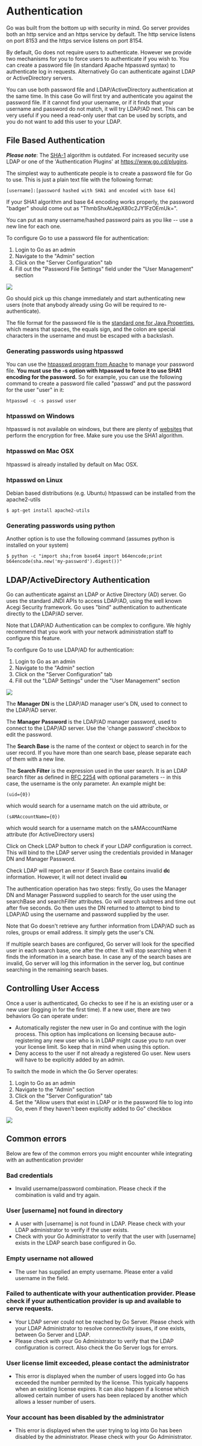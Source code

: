 # Authentication

Go was built from the bottom up with security in mind. Go server provides both an http service and an https service by default. The http service listens on port 8153 and the https service listens on port 8154.

By default, Go does not require users to authenticate. However we provide two mechanisms for you to force users to authenticate if you wish to. You can create a password file (in standard Apache htpasswd syntax) to authenticate log in requests. Alternatively Go can authenticate against LDAP or ActiveDirectory servers.

You can use both password file and LDAP/ActiveDirectory authentication at the same time. In this case Go will first try and authenticate you against the password file. If it cannot find your username, or if it finds that your username and password do not match, it will try LDAP/AD next. This can be very useful if you need a read-only user that can be used by scripts, and you do not want to add this user to your LDAP.

## File Based Authentication

_**Please note**_: The [SHA-1](https://en.wikipedia.org/wiki/SHA-1) algorithm is outdated. For increased security use LDAP or one of the 'Authentication Plugins' at https://www.go.cd/plugins.

The simplest way to authenticate people is to create a password file for Go to use. This is just a plain text file with the following format:

```
[username]:[password hashed with SHA1 and encoded with base 64]
```

If your SHA1 algorithm and base 64 encoding works properly, the password "badger" should come out as "ThmbShxAtJepX80c2JY1FzOEmUk=".

You can put as many username/hashed password pairs as you like -- use a new line for each one.

To configure Go to use a password file for authentication:

1.  Login to Go as an admin
2.  Navigate to the "Admin" section
3.  Click on the "Server Configuration" tab
4.  Fill out the "Password File Settings" field under the "User Management" section

![](../resources/images/user_authentication_password_file.png)

Go should pick up this change immediately and start authenticating new users (note that anybody already using Go will be required to re-authenticate).

The file format for the password file is the [standard one for Java Properties](http://docs.oracle.com/javase/7/docs/api/java/util/Properties.html#load%28java.io.Reader%29), which means that spaces, the equals sign, and the colon are special characters in the username and must be escaped with a backslash.


### Generating passwords using htpasswd

You can use the [htpasswd program from Apache](http://httpd.apache.org/docs/2.0/programs/htpasswd.html) to manage your password file. **You must use the -s option with htpasswd to force it to use SHA1 encoding for the password.** So for example, you can use the following command to create a password file called "passwd" and put the password for the user "user" in it:

```shell
htpasswd -c -s passwd user
```

### htpasswd on Windows

htpasswd is not available on windows, but there are plenty of [websites](http://www.google.com/search?q=generate+htpasswd+sha) that perform the encryption for free. Make sure you use the SHA1 algorithm.

### htpasswd on Mac OSX

htpasswd is already installed by default on Mac OSX.

### htpasswd on Linux

Debian based distributions (e.g. Ubuntu) htpasswd can be installed from the apache2-utils

```shell
$ apt-get install apache2-utils
```

### Generating passwords using python

Another option is to use the following command (assumes python is installed on your system)

```shell
$ python -c "import sha;from base64 import b64encode;print b64encode(sha.new('my-password').digest())"
```

## LDAP/ActiveDirectory Authentication

Go can authenticate against an LDAP or Active Directory (AD) server. Go uses the standard JNDI APIs to access LDAP/AD, using the well known Acegi Security framework. Go uses "bind" authentication to authenticate directly to the LDAP/AD server.

Note that LDAP/AD Authentication can be complex to configure. We highly recommend that you work with your network administration staff to configure this feature.

To configure Go to use LDAP/AD for authentication:

1.  Login to Go as an admin
2.  Navigate to the "Admin" section
3.  Click on the "Server Configuration" tab
4.  Fill out the "LDAP Settings" under the "User Management" section

![](../resources/images/user_authentication_ldap.png)

The **Manager DN** is the LDAP/AD manager user's DN, used to connect to the LDAP/AD server.

The **Manager Password** is the LDAP/AD manager password, used to connect to the LDAP/AD server. Use the 'change password' checkbox to edit the password.

The **Search Base** is the name of the context or object to search in for the user record. If you have more than one search base, please separate each of them with a new line.

The **Search Filter** is the expression used in the user search. It is an LDAP search filter as defined in [RFC 2254](http://www.ietf.org/rfc/rfc2254.txt) with optional parameters -- in this case, the username is the only parameter. An example might be:

```
(uid={0})
```

which would search for a username match on the uid attribute, or

```
(sAMAccountName={0})
```

which would search for a username match on the sAMAccountName attribute (for ActiveDirectory users)

Click on Check LDAP button to check if your LDAP configuration is correct. This will bind to the LDAP server using the credentials provided in Manager DN and Manager Password.

Check LDAP will report an error if Search Base contains invalid **dc** information. However, it will not detect invalid **ou**

The authentication operation has two steps: firstly, Go uses the Manager DN and Manager Password supplied to search for the user using the searchBase and searchFilter attributes. Go will search subtrees and time out after five seconds. Go then uses the DN returned to attempt to bind to LDAP/AD using the username and password supplied by the user.

Note that Go doesn't retrieve any further information from LDAP/AD such as roles, groups or email address. It simply gets the user's CN.

If multiple search bases are configured, Go server will look for the specified user in each search base, one after the other. It will stop searching when it finds the information in a search base. In case any of the search bases are invalid, Go server will log this information in the server log, but continue searching in the remaining search bases.

## Controlling User Access

Once a user is authenticated, Go checks to see if he is an existing user or a new user (logging in for the first time). If a new user, there are two behaviors Go can operate under:

-   Automatically register the new user in Go and continue with the login process. This option has implications on licensing because auto-registering any new user who is in LDAP might cause you to run over your license limit. So keep that in mind when using this option.
-   Deny access to the user if not already a registered Go user. New users will have to be explicitly added by an admin.

To switch the mode in which the Go Server operates:

1.  Login to Go as an admin
2.  Navigate to the "Admin" section
3.  Click on the "Server Configuration" tab
4.  Set the "Allow users that exist in LDAP or in the password file to log into Go, even if they haven't been explicitly added to Go" checkbox

![](../resources/images/user_authentication_auto_login.png)

## Common errors

Below are few of the common errors you might encounter while integrating with an authentication provider

### Bad credentials

-   Invalid username/password combination. Please check if the combination is valid and try again.

### User [username] not found in directory

-   A user with [username] is not found in LDAP. Please check with your LDAP administrator to verify if the user exists.
-   Check with your Go Administrator to verify that the user with [username] exists in the LDAP search base configured in Go.

### Empty username not allowed

-   The user has supplied an empty username. Please enter a valid username in the field.

### Failed to authenticate with your authentication provider. Please check if your authentication provider is up and available to serve requests.

-   Your LDAP server could not be reached by Go Server. Please check with your LDAP Administrator to resolve connectivity issues, if one exists, between Go Server and LDAP.
-   Please check with your Go Administrator to verify that the LDAP configuration is correct. Also check the Go Server logs for errors.

### User license limit exceeded, please contact the administrator

-   This error is displayed when the number of users logged into Go has exceeded the number permited by the license. This typically happens when an existing license expires. It can also happen if a license which allowed certain number of users has been replaced by another which allows a lesser number of users.

### Your account has been disabled by the administrator

-   This error is displayed when the user trying to log into Go has been disabled by the administrator. Please check with your Go Administrator.
